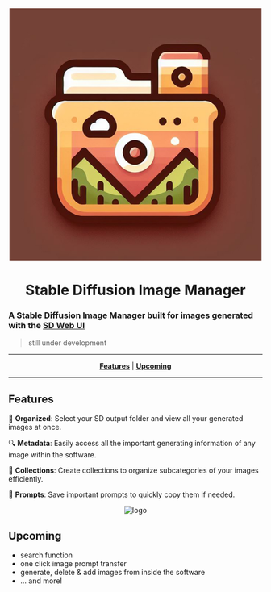 <div align="center">

  <img src="https://github.com/ris5266/sdmanager/blob/main/src/main/resources/icon.jpg" alt="logo" width="500px" height="500px"/>
  
# Stable Diffusion Image Manager
</div>

### A Stable Diffusion Image Manager built for images generated with the [SD Web UI](https://github.com/AUTOMATIC1111/stable-diffusion-webui)

> still under development

<div align="center">

  ---
  [**Features**](#features) | [**Upcoming**](#upcoming)

  ---

</div>

## Features

📁 **Organized**: Select your SD output folder and view all your generated images at once.

🔍 **Metadata**: Easily access all the important generating information of any image within the software.

📂 **Collections**: Create collections to organize subcategories of your images efficiently.

📝 **Prompts**: Save important prompts to quickly copy them if needed.

<div align="center">

  <img src="https://github.com/ris5266/sdmanager/blob/main/readmegif.gif" alt="logo" size="20%"/>
  
</div>

## Upcoming

- search function
- one click image prompt transfer
- generate, delete & add images from inside the software
- ... and more!
